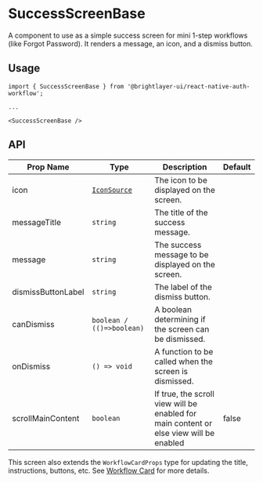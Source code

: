 # SuccessScreenBase

A component to use as a simple success screen for mini 1-step workflows (like Forgot Password). It renders a message, an icon, and a dismiss button.

## Usage

```tsx
import { SuccessScreenBase } from '@brightlayer-ui/react-native-auth-workflow';

...

<SuccessScreenBase />
```

## API

| Prop Name | Type | Description | Default |
|---|---|---|---|
| icon | [`IconSource`](https://github.com/etn-ccis/blui-react-native-component-library/blob/master/docs/Icons.md#icon-object) | The icon to be displayed on the screen. |  |
| messageTitle | `string` | The title of the success message. |  |
| message | `string` | The success message to be displayed on the screen. |  |
| dismissButtonLabel | `string` | The label of the dismiss button. |  |
| canDismiss | `boolean / (()=>boolean)` | A boolean determining if the screen can be dismissed. |  |
| onDismiss | `() => void` | A function to be called when the screen is dismissed. |  |
| scrollMainContent | `boolean` | If true, the scroll view will be enabled for main content or else view will be enabled | false |

This screen also extends the `WorkflowCardProps` type for updating the title, instructions, buttons, etc. See [Workflow Card](../components/workflow-card.md) for more details.
  